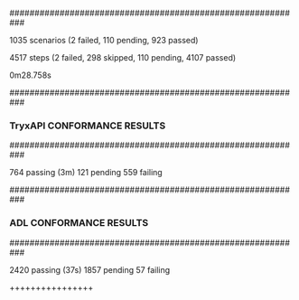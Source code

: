 
###########################################################

1035 scenarios (2 failed, 110 pending, 923 passed)

4517 steps (2 failed, 298 skipped, 110 pending, 4107 passed)

0m28.758s

###########################################################
### TryxAPI CONFORMANCE RESULTS
###########################################################

  764 passing (3m)
  121 pending
  559 failing


###########################################################
### ADL CONFORMANCE RESULTS
###########################################################

  2420 passing (37s)
  1857 pending
  57 failing


++++++++++++++++
